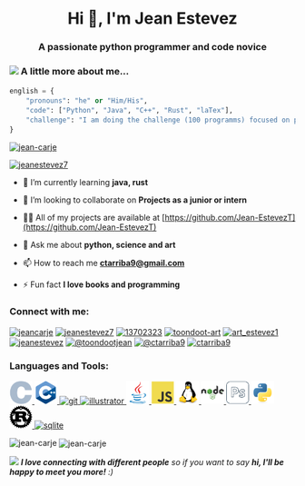 <h1 align="center">Hi 👋, I'm Jean Estevez</h1>
<h3 align="center">A passionate python programmer and code novice</h3>

### <img src="https://media.giphy.com/media/VgCDAzcKvsR6OM0uWg/giphy.gif" width="50"> A little more about me...  
```python
english = {
    "pronouns": "he" or "Him/His",
    "code": ["Python", "Java", "C++", "Rust", "laTex"],
    "challenge": "I am doing the challenge (100 programms) focused on python, javascrip, java and c++"
}
```
<p align="left"> <a href="https://github.com/ryo-ma/github-profile-trophy"><img src="https://github-profile-trophy.vercel.app/?username=jean-carje" alt="jean-carje" /></a> </p>

<p align="left"> <a href="https://twitter.com/jeanestevez7" target="blank"><img src="https://img.shields.io/twitter/follow/jeanestevez7?logo=twitter&style=for-the-badge" alt="jeanestevez7" /></a> </p>

- 🌱 I’m currently learning **java, rust**

- 👯 I’m looking to collaborate on **Projects as a junior or intern**

- 👨‍💻 All of my projects are available at [https://github.com/Jean-EstevezT](https://github.com/Jean-EstevezT)

- 💬 Ask me about **python, science and art**

- 📫 How to reach me **ctarriba9@gmail.com**

- ⚡ Fun fact **I love books and programming**

<h3 align="left">Connect with me:</h3>
<p align="left">
<a href="https://dev.to/jeancarje" target="blank"><img align="center" src="https://raw.githubusercontent.com/rahuldkjain/github-profile-readme-generator/master/src/images/icons/Social/devto.svg" alt="jeancarje" height="30" width="40" /></a>
<a href="https://twitter.com/jeanestevez7" target="blank"><img align="center" src="https://raw.githubusercontent.com/rahuldkjain/github-profile-readme-generator/master/src/images/icons/Social/twitter.svg" alt="jeanestevez7" height="30" width="40" /></a>
<a href="https://stackoverflow.com/users/13702323" target="blank"><img align="center" src="https://raw.githubusercontent.com/rahuldkjain/github-profile-readme-generator/master/src/images/icons/Social/stack-overflow.svg" alt="13702323" height="30" width="40" /></a>
<a href="https://fb.com/toondoot-art" target="blank"><img align="center" src="https://raw.githubusercontent.com/rahuldkjain/github-profile-readme-generator/master/src/images/icons/Social/facebook.svg" alt="toondoot-art" height="30" width="40" /></a>
<a href="https://instagram.com/art_estevez1" target="blank"><img align="center" src="https://raw.githubusercontent.com/rahuldkjain/github-profile-readme-generator/master/src/images/icons/Social/instagram.svg" alt="art_estevez1" height="30" width="40" /></a>
<a href="https://www.behance.net/jeanestevez" target="blank"><img align="center" src="https://raw.githubusercontent.com/rahuldkjain/github-profile-readme-generator/master/src/images/icons/Social/behance.svg" alt="jeanestevez" height="30" width="40" /></a>
<a href="https://www.youtube.com/c/@toondootjean" target="blank"><img align="center" src="https://raw.githubusercontent.com/rahuldkjain/github-profile-readme-generator/master/src/images/icons/Social/youtube.svg" alt="@toondootjean" height="30" width="40" /></a>
<a href="https://www.hackerrank.com/@ctarriba9" target="blank"><img align="center" src="https://raw.githubusercontent.com/rahuldkjain/github-profile-readme-generator/master/src/images/icons/Social/hackerrank.svg" alt="@ctarriba9" height="30" width="40" /></a>
<a href="https://www.leetcode.com/ctarriba9" target="blank"><img align="center" src="https://raw.githubusercontent.com/rahuldkjain/github-profile-readme-generator/master/src/images/icons/Social/leet-code.svg" alt="ctarriba9" height="30" width="40" /></a>
</p>

<h3 align="left">Languages and Tools:</h3>
<p align="left"> <a href="https://www.cprogramming.com/" target="_blank" rel="noreferrer"> <img src="https://raw.githubusercontent.com/devicons/devicon/master/icons/c/c-original.svg" alt="c" width="40" height="40"/> </a> <a href="https://www.w3schools.com/cpp/" target="_blank" rel="noreferrer"> <img src="https://raw.githubusercontent.com/devicons/devicon/master/icons/cplusplus/cplusplus-original.svg" alt="cplusplus" width="40" height="40"/> </a> <a href="https://git-scm.com/" target="_blank" rel="noreferrer"> <img src="https://www.vectorlogo.zone/logos/git-scm/git-scm-icon.svg" alt="git" width="40" height="40"/> </a> <a href="https://www.adobe.com/in/products/illustrator.html" target="_blank" rel="noreferrer"> <img src="https://www.vectorlogo.zone/logos/adobe_illustrator/adobe_illustrator-icon.svg" alt="illustrator" width="40" height="40"/> </a> <a href="https://www.java.com" target="_blank" rel="noreferrer"> <img src="https://raw.githubusercontent.com/devicons/devicon/master/icons/java/java-original.svg" alt="java" width="40" height="40"/> </a> <a href="https://developer.mozilla.org/en-US/docs/Web/JavaScript" target="_blank" rel="noreferrer"> <img src="https://raw.githubusercontent.com/devicons/devicon/master/icons/javascript/javascript-original.svg" alt="javascript" width="40" height="40"/> </a> <a href="https://www.linux.org/" target="_blank" rel="noreferrer"> <img src="https://raw.githubusercontent.com/devicons/devicon/master/icons/linux/linux-original.svg" alt="linux" width="40" height="40"/> </a> <a href="https://nodejs.org" target="_blank" rel="noreferrer"> <img src="https://raw.githubusercontent.com/devicons/devicon/master/icons/nodejs/nodejs-original-wordmark.svg" alt="nodejs" width="40" height="40"/> </a> <a href="https://www.photoshop.com/en" target="_blank" rel="noreferrer"> <img src="https://raw.githubusercontent.com/devicons/devicon/master/icons/photoshop/photoshop-line.svg" alt="photoshop" width="40" height="40"/> </a> <a href="https://www.python.org" target="_blank" rel="noreferrer"> <img src="https://raw.githubusercontent.com/devicons/devicon/master/icons/python/python-original.svg" alt="python" width="40" height="40"/> </a> <a href="https://www.rust-lang.org" target="_blank" rel="noreferrer"> <img src="https://raw.githubusercontent.com/devicons/devicon/master/icons/rust/rust-plain.svg" alt="rust" width="40" height="40"/> </a> <a href="https://www.sqlite.org/" target="_blank" rel="noreferrer"> <img src="https://www.vectorlogo.zone/logos/sqlite/sqlite-icon.svg" alt="sqlite" width="40" height="40"/> </a> </p>


<p><img align="left" src="https://github-readme-stats.vercel.app/api/top-langs?username=jean-carje&show_icons=true&theme=dark&locale=en&layout=compact" alt="jean-carje" /></p>

<p>&nbsp;<img align="center" src="https://github-readme-stats.vercel.app/api?username=jean-carje&show_icons=true&theme=dark&locale=en" alt="jean-carje" /></p>

<img src="https://media.giphy.com/media/LnQjpWaON8nhr21vNW/giphy.gif" width="60"> <em><b>I love connecting with different people</b> so if you want to say <b>hi, I'll be happy to meet you more!</b> :)</em>
